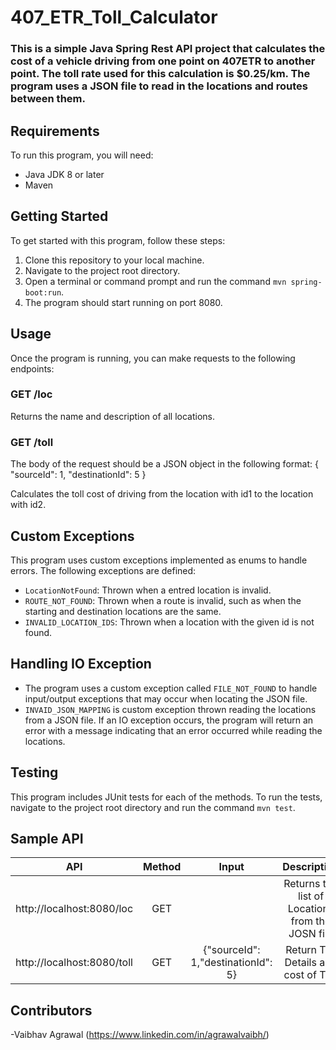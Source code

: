 # 407_ETR_Toll_Calculator

### This is a simple Java Spring Rest API project that calculates the cost of a vehicle driving from one point on 407ETR to another point. The toll rate used for this calculation is $0.25/km. The program uses a JSON file to read in the locations and routes between them.


## Requirements

To run this program, you will need:

- Java JDK 8 or later
- Maven 

## Getting Started

To get started with this program, follow these steps:

1. Clone this repository to your local machine.
2. Navigate to the project root directory.
3. Open a terminal or command prompt and run the command `mvn spring-boot:run`.
4. The program should start running on port 8080.

## Usage

Once the program is running, you can make requests to the following endpoints:

### GET /loc
Returns the name and description of all locations.

### GET /toll
The body of the request should be a JSON object in the following format:
{
  "sourceId": 1,
  "destinationId": 5
}

Calculates the toll cost of driving from the location with id1 to the location with id2. 


## Custom Exceptions

This program uses custom exceptions implemented as enums to handle errors. The following exceptions are defined:

- `LocationNotFound`: Thrown when a entred location is invalid.
- `ROUTE_NOT_FOUND`: Thrown when a route is invalid, such as when the starting and destination locations are the same.
- `INVALID_LOCATION_IDS`: Thrown when a location with the given id is not found.

## Handling IO Exception

- The program uses a custom exception called `FILE_NOT_FOUND` to handle input/output exceptions that may occur when locating the JSON file.
- `INVAID_JSON_MAPPING` is custom exception thrown reading the locations from a JSON file. 
If an IO exception occurs, the program will return an error with a message indicating that an error occurred while reading the locations.

## Testing

This program includes JUnit tests for each of the methods. To run the tests, navigate to the project root directory and run the command `mvn test`.

## Sample API

| API        | Method           |Input| Description
| ------------- |:-------------:|:-------------:| :-------------:| 
| http://localhost:8080/loc      | GET | | Returns the list of Locations from the JOSN file |
| http://localhost:8080/toll   | GET      | {"sourceId": 1,"destinationId": 5} | Return Toll Details and cost of Trip|

## Contributors
-Vaibhav Agrawal (https://www.linkedin.com/in/agrawalvaibh/)
